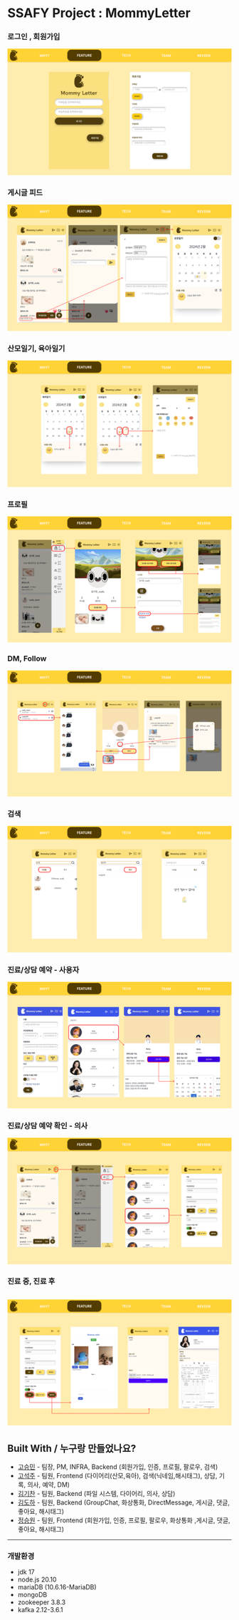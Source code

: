 # SSAFY Project : MommyLetter
### 로그인 , 회원가입
![로그인, 회원가입 화면](./exec/Test_scenario/images/login.png)

### 게시글 피드
![게시글 피드](./exec/Test_scenario/images/feed.png)

### 산모일기, 육아일기
![산모일기, 육아일기](./exec/Test_scenario/images/diary.png)

### 프로필
![프로필](./exec/Test_scenario/images/profile.png)

### DM, Follow
![DM, Follow](./exec/Test_scenario/images/DM_follow.png)

### 검색
![검색](./exec/Test_scenario/images/search.png)

### 진료/상담 예약 - 사용자
![진료/상담 예약 - 사용자](./exec/Test_scenario/images/reserve_user.png)

### 진료/상담 예약 확인 - 의사
![진료/상담 예약 확인 - 의사](./exec/Test_scenario/images/reserve_doctor.png)

### 진료 중, 진료 후
![진료 중, 진료 후](./exec/Test_scenario/images/consult.png)
------------------

## Built With / 누구랑 만들었나요?

* [고승민](https://github.com/smink112) - 팀장, PM, INFRA, Backend (회원가입, 인증, 프로필, 팔로우, 검색)
* [고석주](https://github.com/seokjugo) - 팀원, Frontend (다이어리(산모,육아), 검색(닉네임,해시태그), 상담, 기록, 의사, 예약, DM)
* [김기찬](https://github.com/TearofCoding) - 팀원, Backend (파일 시스템, 다이어리, 의사, 상담)
* [김도하](https://github.com/KimDohaAcc) - 팀원, Backend (GroupChat, 화상통화, DirectMessage, 게시글, 댓글, 좋아요, 해시태그)
* [정승원](https://github.com/JungSwww1) - 팀원, Frontend (회원가입, 인증, 프로필, 팔로우, 화상통화 ,게시글, 댓글, 좋아요, 해시태그)

------------------

### 개발환경
* jdk 17
* node.js 20.10
* mariaDB (10.6.16-MariaDB)
* mongoDB
* zookeeper 3.8.3
* kafka 2.12-3.6.1